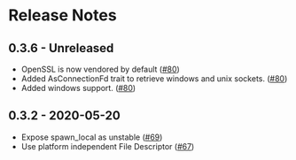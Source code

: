 # Release Notes

## 0.3.6 - Unreleased
* OpenSSL is now vendored by default ([#80](https://github.com/infinyon/future-aio/pull/80))
* Added AsConnectionFd trait to retrieve windows and unix sockets. ([#80](https://github.com/infinyon/future-aio/pull/80))
* Added windows support. ([#80](https://github.com/infinyon/future-aio/pull/80))

## 0.3.2 - 2020-05-20
* Expose spawn_local as unstable ([#69](https://github.com/infinyon/fluvio/pull/69))
* Use platform independent File Descriptor ([#67](https://github.com/infinyon/fluvio/pull/67))

